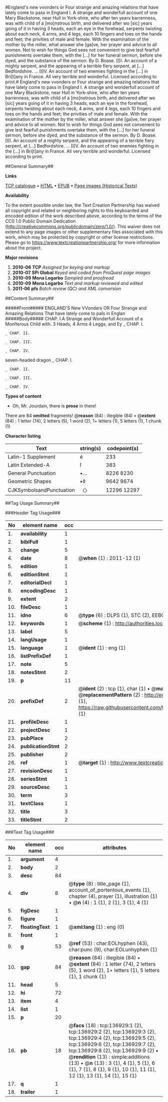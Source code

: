 #England's new vvonders or Four strange and amazing relations that have lately come to pass in England I. A strange and wonderfull account of one Mary Blackstone, near Hull in York-shire, who after ten years barrenness, was with child of a [mo]nstrous birth, and delivered after wo [sic] years going of it in having 3 heads, each an eye in the forehead, serpents twisting about each neck, 4 arms, and 4 legs, each 10 fingers and toes on the hands and feet; the privities of male and female. With the examination of the mother by the miller, what answer she [ga]ve, her prayer and advice to all women. Not to wish for things God sees not convenient to give lest fearfull punishments overtake them, with the [...] for her funeral sermon, before she dyed, and the substance of the sermon. By D. Boase. [I]I. An account of a mighty serpent, and the appearing of a terrible fiery serpent, at [...] Bedfordshire. ... [I]V. An account of two enemies fighting in the [...] in Bri[t]any in France. All very terrible and wonderful. Licensed according to print.#
England's new vvonders or Four strange and amazing relations that have lately come to pass in England I. A strange and wonderfull account of one Mary Blackstone, near Hull in York-shire, who after ten years barrenness, was with child of a [mo]nstrous birth, and delivered after wo [sic] years going of it in having 3 heads, each an eye in the forehead, serpents twisting about each neck, 4 arms, and 4 legs, each 10 fingers and toes on the hands and feet; the privities of male and female. With the examination of the mother by the miller, what answer she [ga]ve, her prayer and advice to all women. Not to wish for things God sees not convenient to give lest fearfull punishments overtake them, with the [...] for her funeral sermon, before she dyed, and the substance of the sermon. By D. Boase. [I]I. An account of a mighty serpent, and the appearing of a terrible fiery serpent, at [...] Bedfordshire. ... [I]V. An account of two enemies fighting in the [...] in Bri[t]any in France. All very terrible and wonderful. Licensed according to print.

##General Summary##

**Links**

[TCP catalogue](http://www.ota.ox.ac.uk/tcp/)  • 
[HTML](http://tei.it.ox.ac.uk/tcp/Texts-HTML/free/A83/A83979.html)  • 
[EPUB](http://tei.it.ox.ac.uk/tcp/Texts-EPUB/free/A83/A83979.epub) • 
[Page images (Historical Texts)](https://historicaltexts.jisc.ac.uk/eebo-99896794e)

**Availability**

To the extent possible under law, the Text Creation Partnership has waived all copyright and related or neighboring rights to this keyboarded and encoded edition of the work described above, according to the terms of the CC0 1.0 Public Domain Dedication (http://creativecommons.org/publicdomain/zero/1.0/). This waiver does not extend to any page images or other supplementary files associated with this work, which may be protected by copyright or other license restrictions. Please go to https://www.textcreationpartnership.org/ for more information about the project.

**Major revisions**

1. __2010-06__ __TCP__ *Assigned for keying and markup*
1. __2010-07__ __SPi Global__ *Keyed and coded from ProQuest page images*
1. __2010-09__ __Mona Logarbo__ *Sampled and proofread*
1. __2010-09__ __Mona Logarbo__ *Text and markup reviewed and edited*
1. __2011-06__ __pfs__ *Batch review (QC) and XML conversion*

##Content Summary##

#####Front#####
ENGLAND'S New VVonders OR Four Strange and Amazing Relations That have lately come to paſs in Englan
#####Body#####
CHAP. I.A Strange and Wonderfull Account of a Monſterous Child with. 3 Heads, 4 Arms 4 Leggs, and Ey
    _ CHAP. I.

    _ CHAP. II.

    _ CHAP. III.

    _ CHAP. IV.
seven-headed dragon
    _ CHAP. I.

    _ CHAP. II.

    _ CHAP. III.

    _ CHAP. IV.

**Types of content**

  * Oh, Mr. Jourdain, there is **prose** in there!

There are 84 **omitted** fragments! 
 @__reason__ (84) : illegible (84)  •  @__extent__ (84) : 1 letter (74), 2 letters (5), 1 word (2), 1+ letters (1), 5 letters (1), 1 chunk (1)

**Character listing**


|Text|string(s)|codepoint(s)|
|---|---|---|
|Latin-1 Supplement|é|233|
|Latin Extended-A|ſ|383|
|General Punctuation|•…|8226 8230|
|Geometric Shapes|▪◊|9642 9674|
|CJKSymbolsandPunctuation|〈〉|12296 12297|

##Tag Usage Summary##

###Header Tag Usage###

|No|element name|occ|attributes|
|---|---|---|---|
|1.|__availability__|1||
|2.|__biblFull__|1||
|3.|__change__|5||
|4.|__date__|8| @__when__ (1) : 2011-12 (1)|
|5.|__edition__|1||
|6.|__editionStmt__|1||
|7.|__editorialDecl__|1||
|8.|__encodingDesc__|1||
|9.|__extent__|2||
|10.|__fileDesc__|1||
|11.|__idno__|6| @__type__ (6) : DLPS (1), STC (2), EEBO-CITATION (1), PROQUEST (1), VID (1)|
|12.|__keywords__|1| @__scheme__ (1) : http://authorities.loc.gov/ (1)|
|13.|__label__|5||
|14.|__langUsage__|1||
|15.|__language__|1| @__ident__ (1) : eng (1)|
|16.|__listPrefixDef__|1||
|17.|__note__|5||
|18.|__notesStmt__|2||
|19.|__p__|11||
|20.|__prefixDef__|2| @__ident__ (2) : tcp (1), char (1)  •  @__matchPattern__ (2) : ([0-9\-]+):([0-9IVX]+) (1), (.+) (1)  •  @__replacementPattern__ (2) : http://eebo.chadwyck.com/downloadtiff?vid=$1&page=$2 (1), https://raw.githubusercontent.com/textcreationpartnership/Texts/master/tcpchars.xml#$1 (1)|
|21.|__profileDesc__|1||
|22.|__projectDesc__|1||
|23.|__pubPlace__|2||
|24.|__publicationStmt__|2||
|25.|__publisher__|2||
|26.|__ref__|1| @__target__ (1) : http://www.textcreationpartnership.org/docs/. (1)|
|27.|__revisionDesc__|1||
|28.|__seriesStmt__|1||
|29.|__sourceDesc__|1||
|30.|__term__|3||
|31.|__textClass__|1||
|32.|__title__|3||
|33.|__titleStmt__|2||


###Text Tag Usage###

|No|element name|occ|attributes|
|---|---|---|---|
|1.|__argument__|4||
|2.|__body__|2||
|3.|__desc__|84||
|4.|__div__|8| @__type__ (8) : title_page (1), account_of_portentous_events (1), chapter (4), prayer (1), illustration (1)  •  @__n__ (4) : 1 (1), 2 (1), 3 (1), 4 (1)|
|5.|__figDesc__|1||
|6.|__figure__|1||
|7.|__floatingText__|1| @__xml:lang__ (1) : eng (0)|
|8.|__front__|1||
|9.|__g__|53| @__ref__ (53) : char:EOLhyphen (43), char:punc (9), char:EOLunhyphen (1)|
|10.|__gap__|84| @__reason__ (84) : illegible (84)  •  @__extent__ (84) : 1 letter (74), 2 letters (5), 1 word (2), 1+ letters (1), 5 letters (1), 1 chunk (1)|
|11.|__head__|5||
|12.|__hi__|72||
|13.|__item__|4||
|14.|__list__|1||
|15.|__p__|20||
|16.|__pb__|18| @__facs__ (18) : tcp:136929:1 (2), tcp:136929:2 (2), tcp:136929:3 (2), tcp:136929:4 (2), tcp:136929:5 (2), tcp:136929:6 (2), tcp:136929:7 (2), tcp:136929:8 (2), tcp:136929:9 (2)  •  @__rendition__ (13) : simple:additions (13)  •  @__n__ (13) : 3 (1), 4 (1), 5 (1), 6 (1), 7 (1), 8 (1), 9 (1), 10 (1), 11 (1), 12 (1), 13 (1), 14 (1), 15 (1)|
|17.|__q__|1||
|18.|__trailer__|1||
